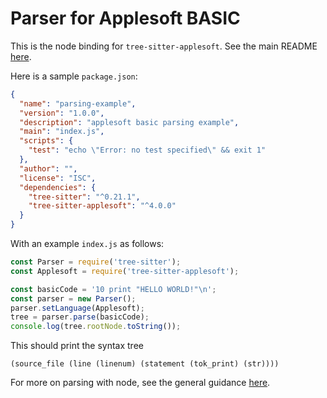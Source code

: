 Parser for Applesoft BASIC
==========================

This is the node binding for `tree-sitter-applesoft`.  See the main README [here](https://github.com/dfgordon/tree-sitter-applesoft).

Here is a sample `package.json`:

```json
{
  "name": "parsing-example",
  "version": "1.0.0",
  "description": "applesoft basic parsing example",
  "main": "index.js",
  "scripts": {
    "test": "echo \"Error: no test specified\" && exit 1"
  },
  "author": "",
  "license": "ISC",
  "dependencies": {
    "tree-sitter": "^0.21.1",
    "tree-sitter-applesoft": "^4.0.0"
  }
}
```

With an example `index.js` as follows:

```js
const Parser = require('tree-sitter');
const Applesoft = require('tree-sitter-applesoft');

const basicCode = '10 print "HELLO WORLD!"\n';
const parser = new Parser();
parser.setLanguage(Applesoft);
tree = parser.parse(basicCode);
console.log(tree.rootNode.toString());
```

This should print the syntax tree

```
(source_file (line (linenum) (statement (tok_print) (str))))
```

For more on parsing with node, see the general guidance [here](https://github.com/tree-sitter/node-tree-sitter).
